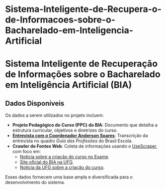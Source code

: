 # Sistema-Inteligente-de-Recupera-o-de-Informacoes-sobre-o-Bacharelado-em-Inteligencia-Artificial

# Sistema Inteligente de Recuperação de Informações sobre o Bacharelado em Inteligência Artificial (BIA)

## **Dados Disponíveis**

Os dados a serem utilizados no projeto incluem:

- **Projeto Pedagógico do Curso (PPC) do BIA**: Documento que detalha a estrutura curricular, objetivos e diretrizes do curso.  
- **[Entrevista com o Coordenador Anderson Soares](https://www.youtube.com/watch?v=gsDnrHtUabY)**: Transcrição da entrevista no quadro *Guia das Profissões* do Brasil Escola. 
- **Crawler de Fontes Web**: Coleta de informações usando o [UseScraper](https://app.usescraper.com/), com foco em:
  - [Notícia sobre a criação do curso no Exame](https://exame.com/carreira/universidade-vai-oferecer-o-1o-curso-de-inteligencia-artificial-do-brasil/).
  - [Site oficial do BIA na UFG](https://bia.ufg.br/).  
  - [Notícia da UFG sobre a criação do curso](https://www.ufg.br/n/156148-novo-bacharelado-em-inteligencia-artificial).

Esses dados fornecem uma base ampla e diversificada para o desenvolvimento do sistema.
